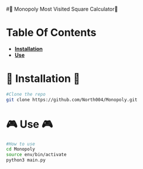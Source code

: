 #💸 Monopoly Most Visited Square Calculator💸

# Table Of Contents
- **[Installation](#installation)**
- **[Use](#use)**

# 🚀 Installation 🚀
```bash
#Clone the repo
git clone https://github.com/North004/Monopoly.git
```

# 🎮 Use 🎮
```bash
#How to use
cd Monopoly
source env/bin/activate
python3 main.py
```

